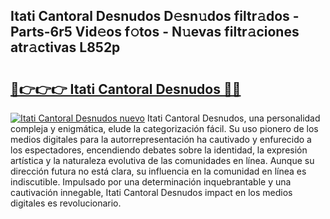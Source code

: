 ## Itati Cantoral Desnudos D𝚎sn𝚞dos filtr𝚊dos - Parts-6r5 Vid𝚎os f𝚘tos - N𝚞evas filtr𝚊ciones atr𝚊ctivas L852p

# <h2><a href="http://mbbyli.tromn.icu/?c=Itati+Cantoral+Desnudos">🔗👉👉👉 Itati Cantoral Desnudos 🔗🔗</a></h2>

[![Itati Cantoral Desnudos nuevo](https://i.imgur.com/pEAQMta.gif)](http://mbbyli.tromn.icu/?c=Itati+Cantoral+Desnudos)
Itati Cantoral Desnudos, una personalidad compleja y enigmática, elude la categorización fácil. Su uso pionero de los medios digitales para la autorrepresentación ha cautivado y enfurecido a los espectadores, encendiendo debates sobre la identidad, la expresión artística y la naturaleza evolutiva de las comunidades en línea. Aunque su dirección futura no está clara, su influencia en la comunidad en línea es indiscutible. Impulsado por una determinación inquebrantable y una cautivación innegable, Itati Cantoral Desnudos impact en los medios digitales es revolucionario.
